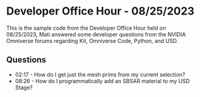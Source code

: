 # Developer Office Hour - 08/25/2023
This is the sample code from the Developer Office Hour held on 08/25/2023, Mati answered some developer questions 
from the NVIDIA Omniverse forums regarding Kit, Omniverse Code, Python, and USD.

## Questions
- 02:17 - How do I get just the mesh prims from my current selection?
- 08:26 - How do I programmatically add an SBSAR material to my USD Stage?
